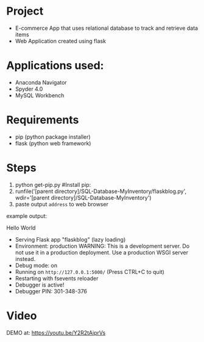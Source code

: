# Project
- E-commerce App that uses relational database to track and retrieve data items
- Web Application created using flask

# Applications used:
- Anaconda Navigator
- Spyder 4.0
- MySQL Workbench

# Requirements
- pip (python package installer)
- flask (python web framework)


# Steps
1. python get-pip.py      #Install pip: 
2. runfile('[parent directory]/SQL-Database-MyInventory/flaskblog.py', wdir='[parent directory]/SQL-Database-MyInventory')
3. paste output `address` to web browser

example output:

Hello World
 * Serving Flask app "flaskblog" (lazy loading)
 * Environment: production
   WARNING: This is a development server. Do not use it in a production deployment.
   Use a production WSGI server instead.
 * Debug mode: on
 * Running on `http://127.0.0.1:5000/` (Press CTRL+C to quit)
 * Restarting with fsevents reloader
 * Debugger is active!
 * Debugger PIN: 301-348-376

# Video 
DEMO 
at: https://youtu.be/Y2R2tAiprVs
